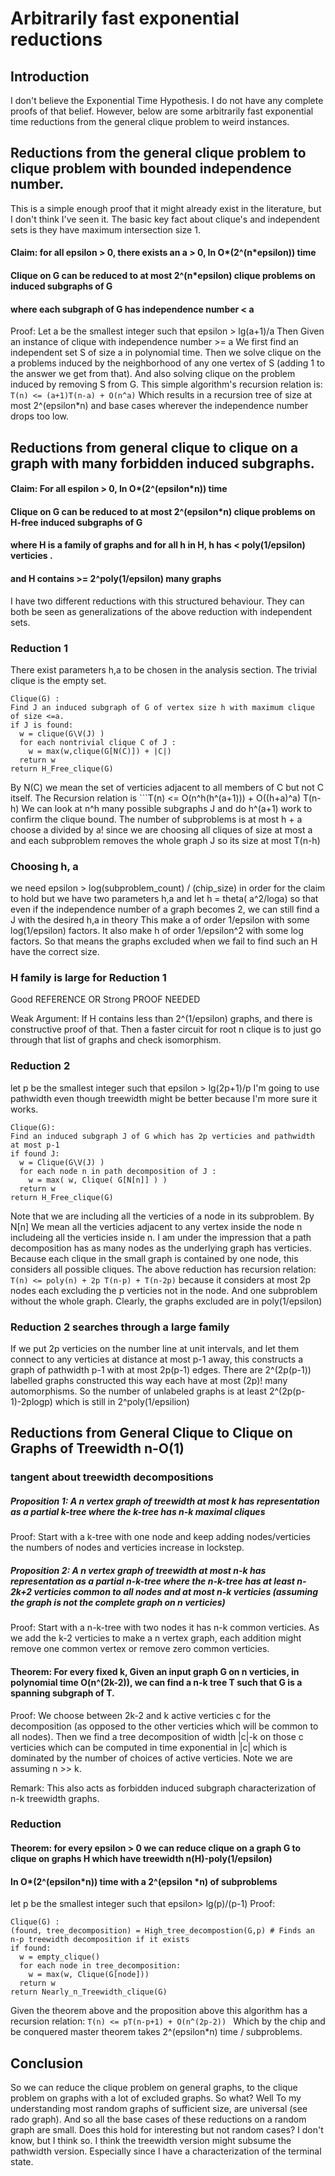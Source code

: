 # Arbitrarily fast exponential reductions
## Introduction
I don't believe the Exponential Time Hypothesis.
I do not have any complete proofs of that belief.
However, below are some arbitrarily fast exponential time reductions from the general clique problem to weird instances.
## Reductions from the general clique problem to clique problem with bounded independence number.
This is a simple enough proof that it might already exist in the literature, but I don't think I've seen it.
The basic key fact about clique's and independent sets is they have maximum intersection size 1.
#### Claim: for all epsilon > 0, there exists an a > 0, In O*(2^(n*epsilon)) time
#### Clique on G can be reduced to at most 2^(n*epsilon) clique problems on induced subgraphs of G
#### where each subgraph of G has independence number < a
Proof: Let a be the smallest integer such that epsilon > lg(a+1)/a
Then Given an instance of clique with independence number >= a
We first find an independent set S of size a in polynomial time.
Then we solve clique on the a problems induced by the neighborhood of any one vertex of S (adding 1 to the answer we get from that).
And also solving clique on the problem induced by removing S from G.
This simple algorithm's recursion relation is:
``` T(n) <= (a+1)T(n-a) + O(n^a) ```
Which results in a recursion tree of size at most 2^(epsilon*n)
and base cases wherever the independence number drops too low.
## Reductions from general clique to clique on a graph with many forbidden induced subgraphs.
#### Claim: For all espilon > 0, In O*(2^(epsilon*n)) time
#### Clique on G can be reduced to at most 2^(epsilon*n) clique problems on H-free induced subgraphs of G
#### where H is a family of graphs and for all h in H, h has < poly(1/epsilon) verticies .
#### and H contains >= 2^poly(1/epsilon) many graphs
I have two different reductions with this structured behaviour.
They can both be seen as generalizations of the above reduction with independent sets.
### Reduction 1
There exist parameters h,a to be chosen in the analysis section.
The trivial clique is the empty set.
```
Clique(G) :
Find J an induced subgraph of G of vertex size h with maximum clique of size <=a.
if J is found:
  w = clique(G\V(J) )
  for each nontrivial clique C of J :
    w = max(w,clique(G[N(C)]) + |C|)
  return w
return H_Free_clique(G)
```
By N(C) we mean the set of verticies adjacent to all members of C but not C itself.
The Recursion relation is ```T(n) <= O(n^h(h^(a+1))) + O((h+a)^a) T(n-h)
We can look at n^h many possible subgraphs J and do h^(a+1) work to confirm the clique bound.
The number of subproblems is at most h + a choose a divided by a! since we are choosing all cliques of size at most a
and each subproblem removes the whole graph J so its size at most T(n-h)
### Choosing h, a
we need epsilon > log(subproblem_count) / (chip_size) in order for the claim to hold
but we have two parameters h,a and let h = theta( a^2/loga) 
so that even if the independence number of a graph becomes 2,
we can still find a J with the desired h,a in theory
This make a of order 1/epsilon with some log(1/epsilon) factors.
It also make h of order 1/epsilon^2 with some log factors.
So that means the graphs excluded when we fail to find such an H have the correct size.
### H family is large for Reduction 1
Good REFERENCE OR Strong PROOF NEEDED

Weak Argument:
If H contains less than 2^(1/epsilon) graphs, and there is constructive proof of that.
Then a faster circuit for root n clique is to just go through that list of graphs and check isomorphism.

### Reduction 2
let p be the smallest integer such that epsilon > lg(2p+1)/p
I'm going to use pathwidth even though treewidth might be better because I'm more sure it works.
```
Clique(G):
Find an induced subgraph J of G which has 2p verticies and pathwidth at most p-1
if found J:
  w = Clique(G\V(J) )
  for each node n in path decomposition of J :
    w = max( w, Clique( G[N[n]] ) )
  return w
return H_Free_clique(G)
```
Note that we are including all the verticies of a node in its subproblem.
By N[n] We mean all the verticies adjacent to any vertex inside the node n includeing all the verticies inside n.
I am under the impression that a path decomposition has as many nodes as the underlying graph has verticies.
Because each clique in the small graph is contained by one node, this considers all possible cliques.
The above reduction has recursion relation:
```T(n) <= poly(n) + 2p T(n-p) + T(n-2p)```
because it considers at most 2p nodes each excluding the p verticies not in the node. And one subproblem without the whole graph.
Clearly, the graphs excluded are in poly(1/epsilon)
### Reduction 2 searches through a large family
If we put 2p verticies on the number line at unit intervals, and let them connect to any verticies at distance at most p-1 away,
this constructs a graph of pathwidth p-1 with at most 2p(p-1) edges.
There are 2^(2p(p-1)) labelled graphs constructed this way each have at most (2p)! many automorphisms.
So the number of unlabeled graphs is at least 2^(2p(p-1)-2plogp) which is still in 2^poly(1/epsilion)

## Reductions from General Clique to Clique on Graphs of Treewidth n-O(1)
### tangent about treewidth decompositions
##### Proposition 1: A n vertex graph of treewidth at most k has representation as a partial k-tree where the k-tree has n-k maximal cliques
Proof: Start with a k-tree with one node and keep adding nodes/verticies the numbers of nodes and verticies increase in lockstep.
##### Proposition 2: A n vertex graph of treewidth at most n-k has representation as a partial n-k-tree where the n-k-tree has at least n-2k+2 verticies common to all nodes and at most n-k verticies (assuming the graph is not the complete graph on n verticies)
Proof: Start with a n-k-tree with two nodes it has n-k common verticies. As we add the k-2 verticies to make a n vertex graph, each addition might remove one common vertex or remove zero common verticies.
#### Theorem: For every fixed k, Given an input graph G on n verticies, in polynomial time O(n^(2k-2)), we can find a n-k tree T such that G is a spanning subgraph of T.
Proof: We choose between 2k-2 and k active verticies c for the decomposition (as opposed to the other verticies which will be common to all nodes).
Then we find a tree decomposition of width |c|-k on those c verticies which can be computed in time exponential in |c| which is dominated by the number of choices of active verticies. Note we are assuming n >> k.

Remark: This also acts as forbidden induced subgraph characterization of n-k treewidth graphs.
### Reduction
#### Theorem:  for every epsilon > 0 we can reduce clique on a graph G to clique on graphs H which have treewidth n(H)-poly(1/epsilon)
#### In O*(2^(epsilon*n)) time with a 2^(epsilon *n) of subproblems
let p be the smallest integer such that epsilon> lg(p)/(p-1)
Proof: 
```
Clique(G) :
(found, tree_decomposition) = High_tree_decompostion(G,p) # Finds an n-p treewidth decomposition if it exists
if found:
  w = empty_clique()
  for each node in tree_decomposition:
    w = max(w, Clique(G[node]))
  return w
return Nearly_n_Treewidth_clique(G)
```
Given the theorem above and the proposition above this algorithm has a recursion relation:
```T(n) <= pT(n-p+1) + O(n^(2p-2)) ```
Which by the chip and be conquered master theorem takes 2^(epsilon*n) time / subproblems.

## Conclusion
So we can reduce the clique problem on general graphs, to the clique problem on graphs with a lot of excluded graphs.
So what? Well To my understanding most random graphs of sufficient size, are universal (see rado graph).
And so all the base cases of these reductions on a random graph are small. 
Does this hold for interesting but not random cases? I don't know, but I think so. 
I think the treewidth version might subsume the pathwidth version.
Especially since I have a characterization of the terminal state.

